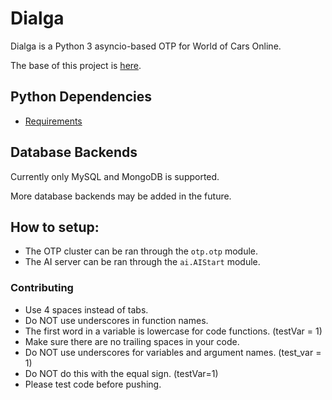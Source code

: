 # Dialga

Dialga is a Python 3 asyncio-based OTP for World of Cars Online.

The base of this project is [here](https://github.com/alexanderr/OpenOTP).

## Python Dependencies
* [Requirements](https://raw.githubusercontent.com/WorldOfCarsRE/woc-otp/woc/requirements.txt)

## Database Backends
Currently only MySQL and MongoDB is supported.

More database backends may be added in the future.

## How to setup:
* The OTP cluster can be ran through the `otp.otp` module.
* The AI server can be ran through the `ai.AIStart` module.

### Contributing
* Use 4 spaces instead of tabs.
* Do NOT use underscores in function names.
* The first word in a variable is lowercase for code functions. (testVar = 1)
* Make sure there are no trailing spaces in your code.
* Do NOT use underscores for variables and argument names. (test_var = 1)
* Do NOT do this with the equal sign. (testVar=1)
* Please test code before pushing.